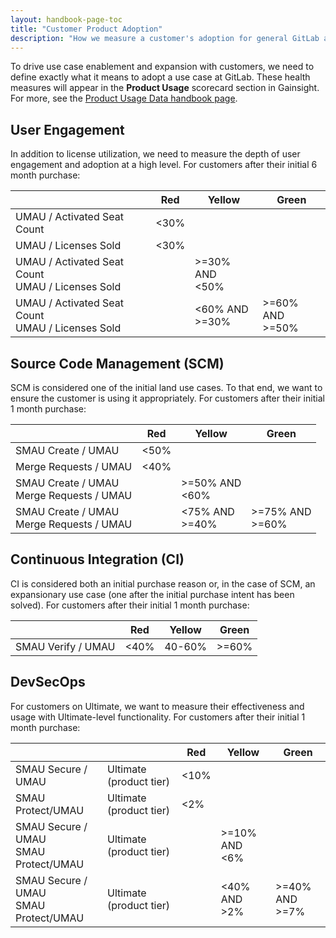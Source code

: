 ```yaml
---
layout: handbook-page-toc
title: "Customer Product Adoption"
description: "How we measure a customer's adoption for general GitLab and different use cases"
---
```


To drive use case enablement and expansion with customers, we need to define exactly what it means to adopt a use case at GitLab. These health measures will appear in the **Product Usage** scorecard section in Gainsight. For more, see the [Product Usage Data handbook page](/product-usage-data/using-product-usage-data-in-gainsight/).


## User Engagement

In addition to license utilization, we need to measure the depth of user engagement and adoption at a high level. For customers after their initial 6 month purchase:

|                             | **Red** | **Yellow** | **Green** |
| --------------------------- | ------- | ---------- | --------  |
| UMAU / Activated Seat Count | <30%    |      |   |
| UMAU / Licenses Sold        | <30%    |      |   |
| UMAU / Activated Seat Count <br> UMAU / Licenses Sold |     | >=30% AND <br> <50%    |    |
| UMAU / Activated Seat Count <br> UMAU / Licenses Sold |     | <60% AND <br> >=30%    | >=60% AND <br> >=50%   |


## Source Code Management (SCM)

SCM is considered one of the initial land use cases. To that end, we want to ensure the customer is using it appropriately. For customers after their initial 1 month purchase:

|                       | **Red** | **Yellow** | **Green** |
| --------------------- | ------- | ---------- | --------  |
| SMAU Create / UMAU    | <50%    |      |     |
| Merge Requests / UMAU | <40%    |      |     |
| SMAU Create / UMAU <BR> Merge Requests / UMAU |     | >=50% AND <BR> <60%     |    |
| SMAU Create / UMAU <BR> Merge Requests / UMAU |     | <75% AND <BR> >=40%     | \>=75% AND <BR> \>=60%    |


## Continuous Integration (CI)

CI is considered both an initial purchase reason or, in the case of SCM, an expansionary use case (one after the initial purchase intent has been solved). For customers after their initial 1 month purchase:

|                    | **Red** | **Yellow** | **Green** |
| ------------------ | ------- | ---------- | --------  |
| SMAU Verify / UMAU | <40%    | 40-60%     | \>=60%    |


## DevSecOps

For customers on Ultimate, we want to measure their effectiveness and usage with Ultimate-level functionality. For customers after their initial 1 month purchase:

|                             |                         | **Red** | **Yellow** | **Green** |
| --------------------------- | ----------------------- | ------- | ---------- | --------  |
| SMAU Secure / UMAU          | Ultimate (product tier) | <10%    |      |      |
| SMAU Protect/UMAU           | Ultimate (product tier) | <2%     |        |      |
| SMAU Secure / UMAU <BR> SMAU Protect/UMAU           | Ultimate (product tier) |     | >=10% AND <BR> <6%        |       |
| SMAU Secure / UMAU <BR> SMAU Protect/UMAU           | Ultimate (product tier) |     | <40% AND <BR> >2%        | \>=40% AND <BR> \>=7%      |


